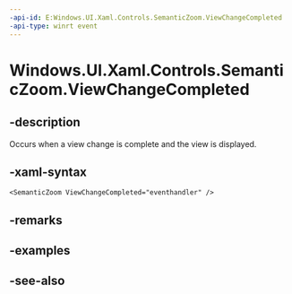 ```yaml
---
-api-id: E:Windows.UI.Xaml.Controls.SemanticZoom.ViewChangeCompleted
-api-type: winrt event
---
```


<!-- Event syntax
public event Windows.UI.Xaml.Controls.SemanticZoomViewChangedEventHandler ViewChangeCompleted
-->

# Windows.UI.Xaml.Controls.SemanticZoom.ViewChangeCompleted

## -description
Occurs when a view change is complete and the view is displayed.



## -xaml-syntax
```xaml
<SemanticZoom ViewChangeCompleted="eventhandler" />
```


## -remarks

## -examples

## -see-also
